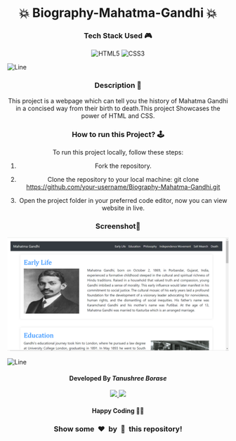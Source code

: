 <h1 align='center'><b>💥 Biography-Mahatma-Gandhi 💥</b></h1>

<!-- -------------------------------------------------------------------------------------------------------------- -->

<h3 align='center'>Tech Stack Used 🎮</h3>


<div align='center'>

  ![HTML5](https://img.shields.io/badge/html5-%23E34F26.svg?style=for-the-badge&logo=html5&logoColor=white)
  ![CSS3](https://img.shields.io/badge/css3-%231572B6.svg?style=for-the-badge&logo=css3&logoColor=white)

</div>


![Line](https://github.com/Avdhesh-Varshney/WebMasterLog/assets/114330097/4b78510f-a941-45f8-a9d5-80ed0705e847)

<!-- -------------------------------------------------------------------------------------------------------------- -->

<h3 align='center'>Description 📃</h3>

<div align='center'>
    <p>This project is a webpage which can tell you the history of Mahatma Gandhi in a concised way from their birth to death.This project Showcases the power of HTML and CSS.</p>
</div>


<!-- -------------------------------------------------------------------------------------------------------------- -->

<h3 align='center'>How to run this Project? 🕹️</h3>

<div align='center'>
    <p>To run this project locally, follow these steps:

1. Fork the repository.

2. Clone the repository to your local machine:
    git clone https://github.com/your-username/Biography-Mahatma-Gandhi.git

3. Open the project folder in your preferred code editor, now you can view website in live.

</p>
</div>

<!-- -------------------------------------------------------------------------------------------------------------- -->

<h3 align='center'>Screenshot📸</h3>
<img src='./Biography-Mahatma-Gandhi.webp'>

![Line](https://github.com/Avdhesh-Varshney/WebMasterLog/assets/114330097/4b78510f-a941-45f8-a9d5-80ed0705e847)

<!-- -------------------------------------------------------------------------------------------------------------- -->

<h4 align='center'>Developed By <b><i>Tanushree Borase</i></b></h4>
<p align='center'>
  <a href='linkedin.com/in/tanushree-borase77/'>
    <img src='https://img.shields.io/badge/linkedin-%230077B5.svg?style=for-the-badge&logo=linkedin&logoColor=white' />
  </a>
  <a href='https://github.com/TanushreeBorase'>
    <img src='https://img.shields.io/badge/github-%23121011.svg?style=for-the-badge&logo=github&logoColor=white' />
  </a>
</p>

<h4 align='center'>Happy Coding 🧑‍💻</h4>

<h3 align="center">Show some &nbsp;❤️&nbsp; by &nbsp;🌟&nbsp; this repository!</h3>